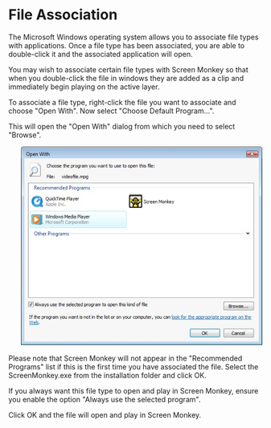 <h1>File Association</h1>
<p>The Microsoft Windows operating system allows you to associate file 
 types with applications. Once a file type has been associated, you are 
 able to double-click it and the associated application will open.</p>
<p>You may wish to associate certain file types with Screen Monkey so that 
 when you double-click the file in windows they are added as a clip and 
 immediately begin playing on the active layer.</p>
<p>To associate a file type, right-click the file you want to associate 
 and choose &quot;Open With&quot;. Now select &quot;Choose Default Program...&quot;. 
 </p>
<p>This will open the &quot;Open With&quot; dialog from which you need 
 to select &quot;Browse&quot;.</p>
<p class="rvps2" style="margin-left: 24px;"><img alt="" src="../../images/img_339.jpg" style="margin-top: 1px; 
												 margin-bottom: 1px; margin-left: 1px; 
												 margin-right: 1px;" border="0"></p>
<p>Please note that Screen Monkey will not appear in the &quot;Recommended 
 Programs&quot; list if this is the first time you have associated the 
 file. Select the ScreenMonkey.exe from the installation folder and click 
 OK.</p>
<p>If you always want this file type to open and play in Screen Monkey, 
 ensure you enable the option &quot;Always use the selected program&quot;.</p>
<p>Click OK and the file will open and play in Screen Monkey.</p>
